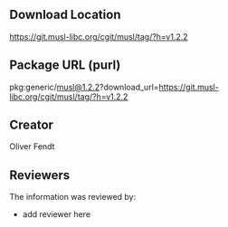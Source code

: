 ## Download Location

https://git.musl-libc.org/cgit/musl/tag/?h=v1.2.2

## Package URL (purl)

pkg:generic/musl@1.2.2?download_url=https://git.musl-libc.org/cgit/musl/tag/?h=v1.2.2

## Creator

Oliver Fendt

## Reviewers

The information was reviewed by:

* add reviewer here
